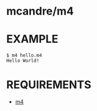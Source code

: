 # mcandre/m4

# EXAMPLE

```console
$ m4 hello.m4
Hello World!
```

# REQUIREMENTS

* [m4](https://www.gnu.org/software/m4/)
